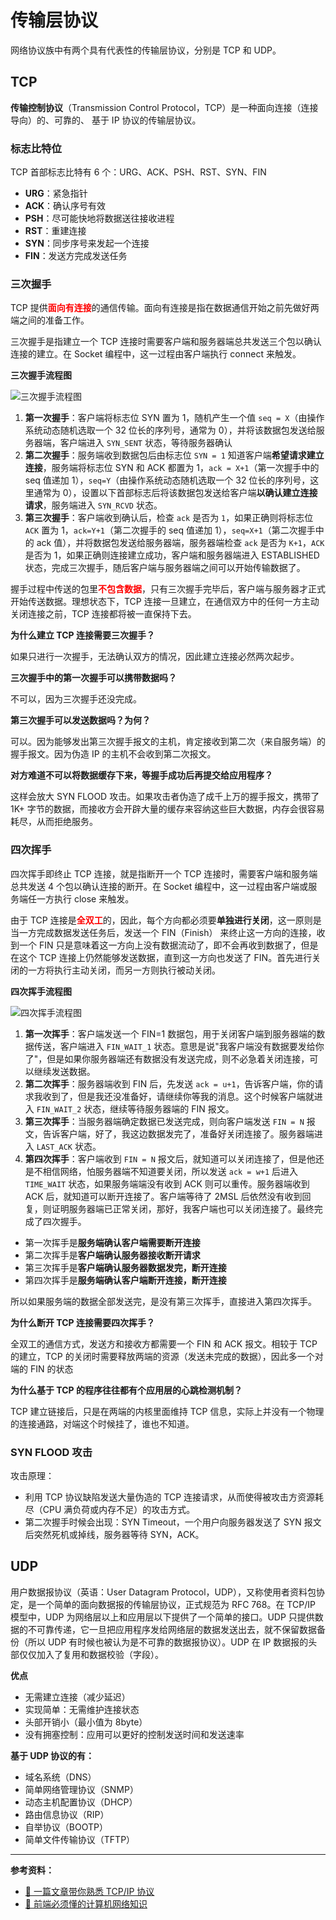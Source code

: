 # 传输层协议

网络协议族中有两个具有代表性的传输层协议，分别是 TCP 和 UDP。

## TCP

**传输控制协议**（Transmission Control Protocol，TCP）是一种面向连接（连接导向）的、可靠的、 基于 IP 协议的传输层协议。

### 标志比特位

TCP 首部标志比特有 6 个：URG、ACK、PSH、RST、SYN、FIN

* **URG**：紧急指针
* **ACK**：确认序号有效
* **PSH**：尽可能快地将数据送往接收进程
* **RST**：重建连接
* **SYN**：同步序号来发起一个连接
* **FIN**：发送方完成发送任务

### 三次握手

TCP 提供<span style="font-weight:bold;color:red">面向有连接</span>的通信传输。面向有连接是指在数据通信开始之前先做好两端之间的准备工作。

三次握手是指建立一个 TCP 连接时需要客户端和服务器端总共发送三个包以确认连接的建立。在 Socket 编程中，这一过程由客户端执行 connect 来触发。

**三次握手流程图**

![三次握手流程图](../images/8/9ef305da-212e-445b-8ef6-6ab9c31358e5.jpg)

1. **第一次握手**：客户端将标志位 SYN 置为 1，随机产生一个值 `seq = X`（由操作系统动态随机选取一个 32 位长的序列号，通常为 0），并将该数据包发送给服务器端，客户端进入 `SYN_SENT` 状态，等待服务器确认
2. **第二次握手**：服务端收到数据包后由标志位 `SYN = 1` 知道客户端**希望请求建立连接**，服务端将标志位 SYN 和 ACK 都置为 1，`ack = X+1`（第一次握手中的 seq 值递加 1），`seq=Y`（由操作系统动态随机选取一个 32 位长的序列号，这里通常为 0），设置以下首部标志后将该数据包发送给客户端**以确认建立连接请求**，服务端进入 `SYN_RCVD` 状态。
3. **第三次握手**：客户端收到确认后，检查 `ack` 是否为 `1`，如果正确则将标志位 `ACK` 置为 1，`ack=Y+1`（第二次握手的 seq 值递加 1），`seq=X+1`（第二次握手中的 ack 值），并将数据包发送给服务器端，服务器端检查 `ack` 是否为 `K+1`，`ACK` 是否为 1，如果正确则连接建立成功，客户端和服务器端进入 ESTABLISHED 状态，完成三次握手，随后客户端与服务器端之间可以开始传输数据了。

握手过程中传送的包里<span style="font-weight:bold;color:red">不包含数据</span>，只有三次握手完毕后，客户端与服务器才正式开始传送数据。理想状态下，TCP 连接一旦建立，在通信双方中的任何一方主动关闭连接之前，TCP 连接都将被一直保持下去。

**为什么建立 TCP 连接需要三次握手？**

如果只进行一次握手，无法确认双方的情况，因此建立连接必然两次起步。

**三次握手中的第一次握手可以携带数据吗？**

不可以，因为三次握手还没完成。

**第三次握手可以发送数据吗？为何？**

可以。因为能够发出第三次握手报文的主机，肯定接收到第二次（来自服务端）的握手报文。因为伪造 IP 的主机不会收到第二次报文。

**对方难道不可以将数据缓存下来，等握手成功后再提交给应用程序？**

这样会放大 SYN FLOOD 攻击。如果攻击者伪造了成千上万的握手报文，携带了 1K+ 字节的数据，而接收方会开辟大量的缓存来容纳这些巨大数据，内存会很容易耗尽，从而拒绝服务。

### 四次挥手

四次挥手即终止 TCP 连接，就是指断开一个 TCP 连接时，需要客户端和服务端总共发送 4 个包以确认连接的断开。在 Socket 编程中，这一过程由客户端或服务端任一方执行 close 来触发。

由于 TCP 连接是<span style="font-weight:bold;color:red">全双工</span>的，因此，每个方向都必须要**单独进行关闭**，这一原则是当一方完成数据发送任务后，发送一个 FIN（Finish） 来终止这一方向的连接，收到一个 FIN 只是意味着这一方向上没有数据流动了，即不会再收到数据了，但是在这个 TCP 连接上仍然能够发送数据，直到这一方向也发送了 FIN。首先进行关闭的一方将执行主动关闭，而另一方则执行被动关闭。

**四次挥手流程图**

![四次挥手流程图](../images/8/c81ebefe-818f-4791-9c01-8ceebf424a71.jpg)

1. **第一次挥手**：客户端发送一个 FIN=1 数据包，用于关闭客户端到服务器端的数据传送，客户端进入 `FIN_WAIT_1` 状态。意思是说"我客户端没有数据要发给你了"，但是如果你服务器端还有数据没有发送完成，则不必急着关闭连接，可以继续发送数据。
2. **第二次挥手**：服务器端收到 FIN 后，先发送 `ack = u+1`，告诉客户端，你的请求我收到了，但是我还没准备好，请继续你等我的消息。这个时候客户端就进入 `FIN_WAIT_2` 状态，继续等待服务器端的 FIN 报文。
3. **第三次挥手**：当服务器端确定数据已发送完成，则向客户端发送 `FIN = N` 报文，告诉客户端，好了，我这边数据发完了，准备好关闭连接了。服务器端进入 `LAST_ACK` 状态。
4. **第四次挥手**：客户端收到 `FIN = N` 报文后，就知道可以关闭连接了，但是他还是不相信网络，怕服务器端不知道要关闭，所以发送 `ack = w+1` 后进入 `TIME_WAIT` 状态，如果服务端端没有收到 ACK 则可以重传。服务器端收到 ACK 后，就知道可以断开连接了。客户端等待了 2MSL 后依然没有收到回复，则证明服务器端已正常关闭，那好，我客户端也可以关闭连接了。最终完成了四次握手。

* 第一次挥手是**服务端确认客户端需要断开连接**
* 第二次挥手是**客户端确认服务器接收断开请求**
* 第三次挥手是**客户端确认服务器数据发完，断开连接**
* 第四次挥手是**服务端确认客户端断开连接，断开连接**

所以如果服务端的数据全部发送完，是没有第三次挥手，直接进入第四次挥手。

**为什么断开 TCP 连接需要四次挥手？**

全双工的通信方式，发送方和接收方都需要一个 FIN 和 ACK 报文。相较于 TCP 的建立，TCP 的关闭时需要释放两端的资源（发送未完成的数据），因此多一个对端的 FIN 的状态

**为什么基于 TCP 的程序往往都有个应用层的心跳检测机制？**

TCP 建立链接后，只是在两端的内核里面维持 TCP 信息，实际上并没有一个物理的连接通路，对端这个时候挂了，谁也不知道。

### SYN FLOOD 攻击

攻击原理：

* 利用 TCP 协议缺陷发送大量伪造的 TCP 连接请求，从而使得被攻击方资源耗尽（CPU 满负荷或内存不足）的攻击方式。
* 第二次握手时候会出现：SYN Timeout，一个用户向服务器发送了 SYN 报文后突然死机或掉线，服务器等待 SYN，ACK。

## UDP

用户数据报协议（英语：User Datagram Protocol，UDP），又称使用者资料包协定，是一个简单的面向数据报的传输层协议，正式规范为 RFC 768。在 TCP/IP 模型中，UDP 为网络层以上和应用层以下提供了一个简单的接口。UDP 只提供数据的不可靠传递，它一旦把应用程序发给网络层的数据发送出去，就不保留数据备份（所以 UDP 有时候也被认为是不可靠的数据报协议）。UDP 在 IP 数据报的头部仅仅加入了复用和数据校验（字段）。

**优点**

* 无需建立连接（减少延迟）
* 实现简单：无需维护连接状态
* 头部开销小（最小值为 8byte）
* 没有拥塞控制：应用可以更好的控制发送时间和发送速率

**基于 UDP 协议的有：**

* 域名系统（DNS）
* 简单网络管理协议（SNMP）
* 动态主机配置协议（DHCP）
* 路由信息协议（RIP）
* 自举协议（BOOTP）
* 简单文件传输协议（TFTP）

---

**参考资料：**

* [📝 一篇文章带你熟悉 TCP/IP 协议](https://juejin.im/post/5a069b6d51882509e5432656)
* [📝 前端必须懂的计算机网络知识](https://juejin.im/post/5ba3b68c6fb9a05d287345ab)